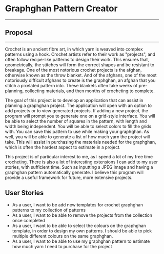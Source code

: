 # Graphghan Pattern Creator
***

## Proposal
***

Crochet is an ancient fibre art, in which yarn is weaved into complex patterns using a hook. 
Crochet artists refer to their work as "projects", and often follow recipe-like patterns to design their work. 
This ensures that, geometrically, the stitches will form the correct shapes and be resistant to breakage. 
One of the most notorious crochet projects is the afghan, otherwise known as the throw blanket.
And of the afghans, one of the most notoriously difficult afghans to create is the graphghan, an afghan that you stitch
a pixelated pattern into. These blankets often take weeks of pre-planning, collecting materials, and then months
of crocheting to complete. 

The goal of this project is to develop an application that can assist in planning a graphghan project.
The application will open with an option to add projects or to view generated projects. 
If adding a new project, the program will prompt you to generate one on a grid-style interface. You will be able
to select the number of squares in the pattern, with length and width being independent. 
You will be able to select colors to fill the grids with. You can save this pattern to use while making your graphghan.
As well, you will be able to generate a list of how much yarn the project will take. This will assist in purchasing
the materials needed for the graphghan, which is often the hardest aspect to estimate in a project.

This project is of particular interest to me, as I spend a lot of my free time crocheting.
There is also a lot of interesting extensions I can add to my user stories, with sufficient time. Such as inputting
a JPEG image and having a graphghan pattern automatically generate. I believe this program will provide a useful
framework for future, more extensive projects.    

## User Stories
* As a user, I want to be add new templates for crochet graphghan patterns to my collection of patterns
* As a user, I want to be able to remove the projects from the collection once completed
* As a user, I want to be able to select the colours on the graphghan template, in order to design my own patterns. 
I should be able to pick multiple different colours on the same graphghan.
* As a user, I want to be able to use my graphghan pattern to estimate how much yarn I need to purchase for the project



